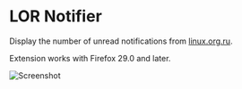 # LOR Notifier

Display the number of unread notifications from [linux.org.ru](https://www.linux.org.ru/).

Extension works with Firefox 29.0 and later.

![Screenshot](https://raw.github.com/seleznev/firefox-extension-lor-notifier/master/screenshots/preview.png)
